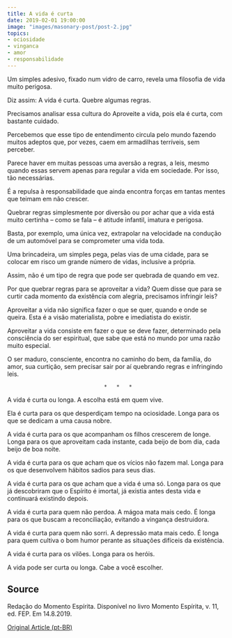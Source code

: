 ```yaml
---
title: A vida é curta
date: 2019-02-01 19:00:00
image: "images/masonary-post/post-2.jpg"
topics: 
- ociosidade
- vinganca
- amor
- responsabilidade
---
```


Um simples adesivo, fixado num vidro de carro, revela uma filosofia de vida
muito perigosa.

Diz assim: A vida é curta. Quebre algumas regras.

Precisamos analisar essa cultura do Aproveite a vida, pois ela é curta, com
bastante cuidado.

Percebemos que esse tipo de entendimento circula pelo mundo fazendo muitos
adeptos que, por vezes, caem em armadilhas terríveis, sem perceber.

Parece haver em muitas pessoas uma aversão a regras, a leis, mesmo quando essas
servem apenas para regular a vida em sociedade. Por isso, tão necessárias.

É a repulsa à responsabilidade que ainda encontra forças em tantas mentes que
teimam em não crescer.

Quebrar regras simplesmente por diversão ou por achar que a vida está muito
certinha – como se fala – é atitude infantil, imatura e perigosa.

Basta, por exemplo, uma única vez, extrapolar na velocidade na condução de um
automóvel para se comprometer uma vida toda.

Uma brincadeira, um simples pega, pelas vias de uma cidade, para se colocar em
risco um grande número de vidas, inclusive a própria.

Assim, não é um tipo de regra que pode ser quebrada de quando em vez.

Por que quebrar regras para se aproveitar a vida? Quem disse que para se curtir
cada momento da existência com alegria, precisamos infringir leis?

Aproveitar a vida não significa fazer o que se quer, quando e onde se queira.
Esta é a visão materialista, pobre e imediatista do existir.

Aproveitar a vida consiste em fazer o que se deve fazer, determinado pela
consciência do ser espiritual, que sabe que está no mundo por uma razão muito
especial.

O ser maduro, consciente, encontra no caminho do bem, da família, do amor, sua
curtição, sem precisar sair por aí quebrando regras e infringindo leis.

                                   *   *   *

A vida é curta ou longa. A escolha está em quem vive.

Ela é curta para os que desperdiçam tempo na ociosidade. Longa para os que se
dedicam a uma causa nobre.

A vida é curta para os que acompanham os filhos crescerem de longe. Longa para
os que aproveitam cada instante, cada beijo de bom dia, cada beijo de boa
noite.

A vida é curta para os que acham que os vícios não fazem mal. Longa para os que
desenvolvem hábitos sadios para seus dias.

A vida é curta para os que acham que a vida é uma só. Longa para os que já
descobriram que o Espírito é imortal, já existia antes desta vida e continuará
existindo depois.

A vida é curta para quem não perdoa. A mágoa mata mais cedo. É longa para os
que buscam a reconciliação, evitando a vingança destruidora.

A vida é curta para quem não sorri. A depressão mata mais cedo. É longa para
quem cultiva o bom humor perante as situações difíceis da existência.

A vida é curta para os vilões. Longa para os heróis.

A vida pode ser curta ou longa. Cabe a você escolher.

## Source
Redação do Momento Espírita.
Disponível no livro Momento Espírita,
v. 11, ed. FEP.
Em 14.8.2019.

[Original Article (pt-BR)](http://www.momento.com.br/pt/ler_texto.php?id=5825)
